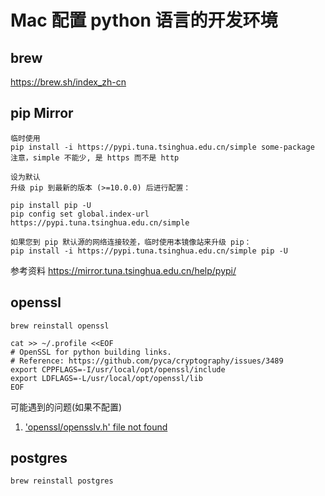 # Mac 配置 python 语言的开发环境

## brew

https://brew.sh/index_zh-cn

## pip Mirror

``` shell
临时使用
pip install -i https://pypi.tuna.tsinghua.edu.cn/simple some-package
注意，simple 不能少, 是 https 而不是 http

设为默认
升级 pip 到最新的版本 (>=10.0.0) 后进行配置：

pip install pip -U
pip config set global.index-url https://pypi.tuna.tsinghua.edu.cn/simple

如果您到 pip 默认源的网络连接较差，临时使用本镜像站来升级 pip：
pip install -i https://pypi.tuna.tsinghua.edu.cn/simple pip -U
```

参考资料
https://mirror.tuna.tsinghua.edu.cn/help/pypi/


## openssl

``` shell
brew reinstall openssl

cat >> ~/.profile <<EOF
# OpenSSL for python building links.
# Reference: https://github.com/pyca/cryptography/issues/3489
export CPPFLAGS=-I/usr/local/opt/openssl/include
export LDFLAGS=-L/usr/local/opt/openssl/lib
EOF
```

可能遇到的问题(如果不配置)

1. ['openssl/opensslv.h' file not found](https://github.com/pyca/cryptography/issues/3489)


## postgres

``` shell
brew reinstall postgres
```
